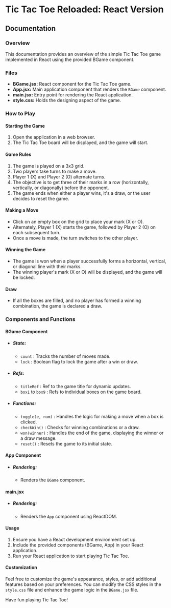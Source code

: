 # Tic Tac Toe Reloaded: React Version 

## Documentation

### Overview
This documentation provides an overview of the simple Tic Tac Toe game implemented in React using the provided BGame component.

### Files
- **BGame.jsx:** React component for the Tic Tac Toe game.
- **App.jsx:** Main application component that renders the `BGame` component.
- **main.jsx:** Entry point for rendering the React application.
- **style.css:** Holds the designing aspect of the game.

### How to Play

#### Starting the Game
1. Open the application in a web browser.
2. The Tic Tac Toe board will be displayed, and the game will start.

#### Game Rules
1. The game is played on a 3x3 grid.
2. Two players take turns to make a move.
3. Player 1 (X) and Player 2 (O) alternate turns.
4. The objective is to get three of their marks in a row (horizontally, vertically, or diagonally) before the opponent.
5. The game ends when either a player wins, it's a draw, or the user decides to reset the game.

#### Making a Move
- Click on an empty box on the grid to place your mark (X or O).
- Alternately, Player 1 (X) starts the game, followed by Player 2 (O) on each subsequent turn.
- Once a move is made, the turn switches to the other player.

#### Winning the Game
- The game is won when a player successfully forms a horizontal, vertical, or diagonal line with their marks.
- The winning player's mark (X or O) will be displayed, and the game will be locked.

#### Draw
- If all the boxes are filled, and no player has formed a winning combination, the game is declared a draw.

### Components and Functions

#### BGame Component

- ##### State:
  - `count` : Tracks the number of moves made.
  - `lock` : Boolean flag to lock the game after a win or draw.
- ##### Refs:
  - `titleRef` : Ref to the game title for dynamic updates.
  - `box1` to `box9` : Refs to individual boxes on the game board.
- ##### Functions:
  - `toggle(e, num)` : Handles the logic for making a move when a box is clicked.
  - `checkWin()` : Checks for winning combinations or a draw.
  - `won(winner)` : Handles the end of the game, displaying the winner or a draw message.
  - `reset()` : Resets the game to its initial state.

#### App Component

- ##### Rendering:
  - Renders the `BGame` component.

#### main.jsx
- ##### Rendering:
  - Renders the `App` component using ReactDOM.

#### Usage 
1. Ensure you have a React development environment set up.
2. Include the provided components (BGame, App) in your React application.
3. Run your React application to start playing Tic Tac Toe.

#### Customization

Feel free to customize the game's appearance, styles, or add additional features based on your preferences. You can modify the CSS styles in the `style.css` file and enhance the game logic in the `BGame.jsx` file.


Have fun playing Tic Tac Toe!